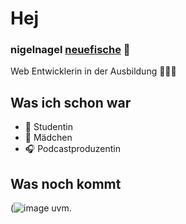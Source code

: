 # Hej
### nigelnagel [neuefische](https://www.neuefische.de/) 🐧
Web Entwicklerin in der Ausbildung 👩🏻‍💻

## Was ich schon war 
* 💒 Studentin
* 🍓 Mädchen
* 🎧 Podcastproduzentin

## Was noch kommt
(![image](https://user-images.githubusercontent.com/112318280/187235955-02935f2d-3aaa-465e-aaba-97d12b59a87a.png)
uvm.
